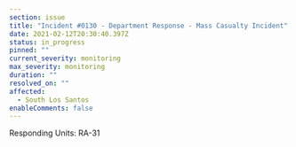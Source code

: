 ```yaml
---
section: issue
title: "Incident #0130 - Department Response - Mass Casualty Incident"
date: 2021-02-12T20:30:40.397Z
status: in_progress
pinned: ""
current_severity: monitoring
max_severity: monitoring
duration: ""
resolved_on: ""
affected:
  - South Los Santos
enableComments: false
---
```

Responding Units: RA-31